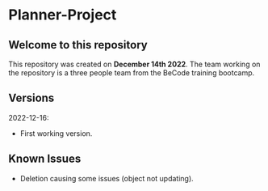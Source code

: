 # Planner-Project

## Welcome to this repository

This repository was created on **December 14th 2022**. The team working on the repository is a three people team from the BeCode training bootcamp. 

## Versions 

2022-12-16:
- First working version.

## Known Issues
- Deletion causing some issues (object not updating).